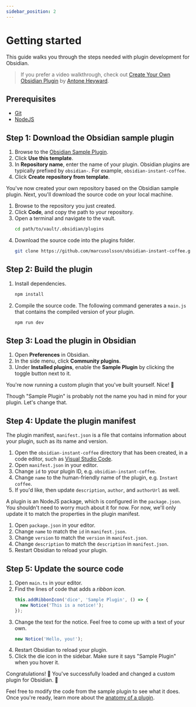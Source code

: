```yaml
---
sidebar_position: 2
---
```


# Getting started

This guide walks you through the steps needed with plugin development for Obsidian.

> If you prefer a video walkthrough, check out [Create Your Own Obsidian Plugin](https://www.youtube.com/watch?v=9lA-jaMNS0k) by [Antone Heyward](https://www.youtube.com/channel/UC9w43btR2UUsfR6ZUf3AlqQ).

## Prerequisites

- [Git](https://git-scm.com/)
- [NodeJS](https://nodejs.org/)

## Step 1: Download the Obsidian sample plugin

1. Browse to the [Obsidian Sample Plugin](https://github.com/obsidianmd/obsidian-sample-plugin).
1. Click **Use this template**.
1. In **Repository name**, enter the name of your plugin. Obsidian plugins are typically prefixed by `obsidian-`. For example, `obsidian-instant-coffee`.
1. Click **Create repository from template**.

You've now created your own repository based on the Obsidian sample plugin. Next, you'll download the source code on your local machine.

1. Browse to the repository you just created.
1. Click **Code**, and copy the path to your repository.
1. Open a terminal and navigate to the vault.
   ```bash
   cd path/to/vault/.obsidian/plugins
   ```
1. Download the source code into the plugins folder.
   ```bash
   git clone https://github.com/marcusolsson/obsidian-instant-coffee.git
   ```

## Step 2: Build the plugin

1. Install dependencies.
   ```bash
   npm install
   ```
1. Compile the source code. The following command generates a `main.js` that contains the compiled version of your plugin.
   ```bash
   npm run dev
   ```

## Step 3: Load the plugin in Obsidian

1. Open **Preferences** in Obsidian.
1. In the side menu, click **Community plugins**.
1. Under **Installed plugins**, enable the **Sample Plugin** by clicking the toggle button next to it.

You're now running a custom plugin that you've built yourself. Nice! 💪

Though "Sample Plugin" is probably not the name you had in mind for your plugin. Let's change that.

## Step 4: Update the plugin manifest

The plugin manifest, `manifest.json` is a file that contains information about your plugin, such as its name and version.

1. Open the `obsidian-instant-coffee` directory that has been created, in a code editor, such as [Visual Studio Code](https://code.visualstudio.com/).
1. Open `manifest.json` in your editor.
1. Change `id` to your plugin ID, e.g. `obsidian-instant-coffee`.
1. Change `name` to the human-friendly name of the plugin, e.g. `Instant coffee`.
1. If you'd like, then update `description`, `author`, and `authorUrl` as well.

A plugin is an NodeJS package, which is configured in the `package.json`. You shouldn't need to worry much about it for now. For now, we'll only update it to match the properties in the plugin manifest.

1. Open `package.json` in your editor.
1. Change `name` to match the `id` in `manifest.json`.
1. Change `version` to match the `version` in `manifest.json`.
1. Change `description` to match the `description` in `manifest.json`.
1. Restart Obsidian to reload your plugin.

## Step 5: Update the source code

1. Open `main.ts` in your editor.
1. Find the lines of code that adds a _ribbon icon_.
   ```ts
   this.addRibbonIcon('dice', 'Sample Plugin', () => {
     new Notice('This is a notice!');
   });
1. Change the text for the notice. Feel free to come up with a text of your own.
   ```ts
   new Notice('Hello, you!');
   ```
1. Restart Obsidian to reload your plugin.
1. Click the die icon in the sidebar. Make sure it says "Sample Plugin" when you hover it.

Congratulations! 🎉 You've successfully loaded and changed a custom plugin for Obsidian. 🚀

Feel free to modify the code from the sample plugin to see what it does. Once you're ready, learn more about the [anatomy of a plugin](/plugin-anatomy).
